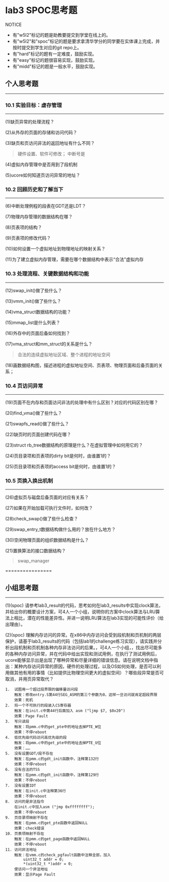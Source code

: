 # lab3 SPOC思考题

NOTICE
- 有"w5l2"标记的题是助教要提交到学堂在线上的。
- 有"w5l2"和"spoc"标记的题是要求拿清华学分的同学要在实体课上完成，并按时提交到学生对应的git repo上。
- 有"hard"标记的题有一定难度，鼓励实现。
- 有"easy"标记的题很容易实现，鼓励实现。
- 有"midd"标记的题是一般水平，鼓励实现。
  
## 个人思考题
---

### 10.1 实验目标：虚存管理
---

(1)缺页异常的处理流程？

(2)从外存的页面的存储和访问代码？

(3)缺页和页访问非法的返回地址有什么不同？

> 硬件设置、软件可修改； 中断号是

(4)虚拟内存管理中是否用到了段机制

(5)ucore如何知道页访问异常的地址？

### 10.2 回顾历史和了解当下
---

(6)中断处理例程的段表在GDT还是LDT？

(7)物理内存管理的数据结构在哪？

(8)页表项的结构？

(9)页表项的修改代码？

(10)如何设置一个虚拟地址到物理地址的映射关系？

(11)为了建立虚拟内存管理，需要在哪个数据结构中表示“合法”虚拟内存

### 10.3 处理流程、关键数据结构和功能
---

(12)swap_init()做了些什么？

(13)vmm_init()做了些什么？

(14)vma_struct数据结构的功能？

(15)mmap_list是什么列表？

(16)外存中的页面后备如何找到？

(17)vma_struct和mm_struct的关系是什么？

> 合法的连续虚拟地址区域、整个进程的地址空间

(18)画数据结构图，描述进程的虚拟地址空间、页表项、物理页面和后备页面的关系；

### 10.4 页访问异常
---

(19)页面不在内存和页面访问非法的处理中有什么区别？对应的代码区别在哪？

(20)find_vma()做了些什么？

(21)swapfs_read()做了些什么？

(22)缺页时的页面创建代码在哪？

(23)struct rb_tree数据结构的原理是什么？在虚拟管理中如何用它的？


(24)页目录项和页表项的dirty bit是何时，由谁置1的？


(25)页目录项和页表项的access bit是何时，由谁置1的？


### 10.5 页换入换出机制
---

(26)虚拟页与磁盘后备页面的对应有关系？

(27)如果在开始加载可执行文件时，如何改？

(28)check_swap()做了些什么检查？

(29)swap_entry_t数据结构做什么用的？放在什么地方？

(30)空闲物理页面的组织数据结构是什么？

(21)置换算法的接口数据结构？

> swap_manager

================


## 小组思考题
---
(1)(spoc) 请参考lab3_result的代码，思考如何在lab3_results中实现clock算法，并给出你的概要设计方案，可4人一个小组，说明你的方案中clock算法与LRU算法上相比，潜在的性能差异性。并进一说明LRU算法在lab3实现的可能性评价（给出理由）。

(2)(spoc) 理解内存访问的异常。在x86中内存访问会受到段机制和页机制的两层保护，请基于lab3_results的代码（包括lab1的challenge练习实现），请实践并分析出段机制和页机制各种内存非法访问的后果。，可4人一个小组，，找出尽可能多的各种内存访问异常，并在代码中给出实现和测试用例，在执行了测试用例后，ucore能够显示出是出现了哪种异常和尽量详细的错误信息。请在说明文档中指出：某种内存访问异常的原因，硬件的处理过程，以及OS如何处理，是否可以利用做其他有用的事情（比如提供比物理空间更大的虚拟空间）？哪些段异常是否可取消，并用页异常取代？

```
1.  试图用一个超过段界限的偏移量访问段      
    触发：修改entry.S第44行SEG_ASM的第三个参数为0，这样一旦访问就肯定超段界限
    效果：死机      
2.  将一个不可执行的段装入CS寄存器      
    触发：在init.c中第44行后面加入 asm ("ljmp $7, $0x20")  
    效果：Page Fault      
3.  写只读段      
    触发：将pmm.c中的get_pte中的地址去掉PTE_W位      
    效果：不停reboot      
4.  低优先级代码访问高优先级的段      
    触发：将pmm.c中的get_pte中的地址去掉PTE_U位      
    效果：……      
5.  没有设置GDT/段不存在      
    触发：在pmm.c的gdt_init函数中，注释第132行      
    效果：不停reboot      
6.  没有合法的TSS      
    触发：在pmm.c的gdt_init函数中，注释第129行      
    效果：不停reboot      
7.  没有设置IDT      
    触发：在init.c中注释第36行      
    效果：不停reboot      
8.  访问的是非法指令      
    在init.c中加入asm ("jmp 0xffffffff");      
    效果：不停reboot      
9.  页目录项映射不存在      
    触发：在pmm.c的get_pte函数中返回NULL      
    效果：check错误      
10. 页表项映射不存在      
    触发：在pmm.c的get_page函数中返回NULL      
    效果：不停reboot      
11. 访问非法地址      
    触发：在vmm.c的check_pgfault函数中注释全部，加入      
        uint32_t addr = 0;      
        *(uint32_t *)addr = 0;      
    使访问一个非法地址      
    效果：显示Page Fault
```
